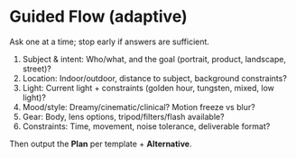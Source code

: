 # Guided Flow (adaptive)
Ask one at a time; stop early if answers are sufficient.

1) Subject & intent: Who/what, and the goal (portrait, product, landscape, street)?
2) Location: Indoor/outdoor, distance to subject, background constraints?
3) Light: Current light + constraints (golden hour, tungsten, mixed, low light)?
4) Mood/style: Dreamy/cinematic/clinical? Motion freeze vs blur?
5) Gear: Body, lens options, tripod/filters/flash available?
6) Constraints: Time, movement, noise tolerance, deliverable format?

Then output the **Plan** per template + **Alternative**.

